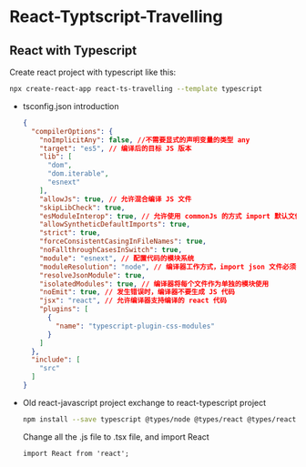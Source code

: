# React-Typtscript-Travelling

## React with Typescript

Create react project with typescript like this:

```bash
npx create-react-app react-ts-travelling --template typescript
```

- tsconfig.json introduction

  ```json
  {
    "compilerOptions": {
      "noImplicitAny": false, //不需要显式的声明变量的类型 any
      "target": "es5", // 编译后的目标 JS 版本
      "lib": [
        "dom",
        "dom.iterable",
        "esnext"
      ],
      "allowJs": true, // 允许混合编译 JS 文件
      "skipLibCheck": true,
      "esModuleInterop": true, // 允许使用 commonJs 的方式 import 默认文件
      "allowSyntheticDefaultImports": true,
      "strict": true,
      "forceConsistentCasingInFileNames": true,
      "noFallthroughCasesInSwitch": true,
      "module": "esnext", // 配置代码的模块系统
      "moduleResolution": "node", // 编译器工作方式，import json 文件必须打开下面2项
      "resolveJsonModule": true,
      "isolatedModules": true, // 编译器将每个文件作为单独的模块使用
      "noEmit": true, // 发生错误时，编译器不要生成 JS 代码
      "jsx": "react", // 允许编译器支持编译的 react 代码
      "plugins": [
        {
          "name": "typescript-plugin-css-modules"
        }
      ]
    },
    "include": [
      "src"
    ]
  }
  ```

- Old react-javascript project exchange to react-typescript project

  ```bash
  npm install --save typescript @types/node @types/react @types/react-dom @types/jest
  ```

  Change all the .js file to .tsx file, and import React 

  ```tsx
  import React from 'react';
  ```

  
